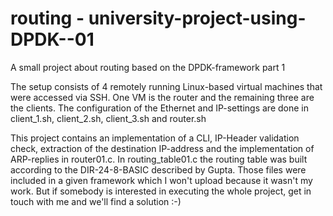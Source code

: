 # routing - university-project-using-DPDK--01
A small project about routing based on the DPDK-framework part 1

The setup consists of 4 remotely running Linux-based virtual machines that were accessed via SSH. One VM is the router and the remaining three are the clients. The configuration of the Ethernet and IP-settings are done in client_1.sh, client_2.sh, client_3.sh and router.sh

This project contains an implementation of a CLI, IP-Header validation check, extraction of the destination IP-address and the implementation of ARP-replies in router01.c. In routing_table01.c the routing table was built according to the DIR-24-8-BASIC described by Gupta. Those files were included in a given framework which I won't upload because it wasn't my work. But if somebody is interested in executing the whole project, get in touch with me and we'll find a solution :-)  
